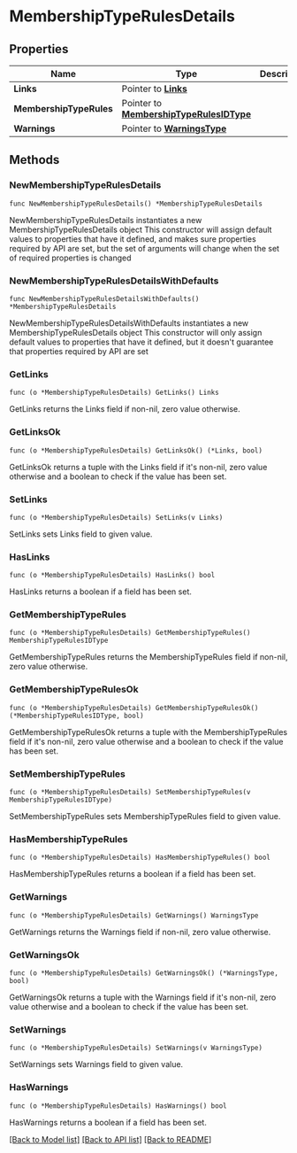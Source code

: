 # MembershipTypeRulesDetails

## Properties

Name | Type | Description | Notes
------------ | ------------- | ------------- | -------------
**Links** | Pointer to [**Links**](Links.md) |  | [optional] 
**MembershipTypeRules** | Pointer to [**MembershipTypeRulesIDType**](MembershipTypeRulesIDType.md) |  | [optional] 
**Warnings** | Pointer to [**WarningsType**](WarningsType.md) |  | [optional] 

## Methods

### NewMembershipTypeRulesDetails

`func NewMembershipTypeRulesDetails() *MembershipTypeRulesDetails`

NewMembershipTypeRulesDetails instantiates a new MembershipTypeRulesDetails object
This constructor will assign default values to properties that have it defined,
and makes sure properties required by API are set, but the set of arguments
will change when the set of required properties is changed

### NewMembershipTypeRulesDetailsWithDefaults

`func NewMembershipTypeRulesDetailsWithDefaults() *MembershipTypeRulesDetails`

NewMembershipTypeRulesDetailsWithDefaults instantiates a new MembershipTypeRulesDetails object
This constructor will only assign default values to properties that have it defined,
but it doesn't guarantee that properties required by API are set

### GetLinks

`func (o *MembershipTypeRulesDetails) GetLinks() Links`

GetLinks returns the Links field if non-nil, zero value otherwise.

### GetLinksOk

`func (o *MembershipTypeRulesDetails) GetLinksOk() (*Links, bool)`

GetLinksOk returns a tuple with the Links field if it's non-nil, zero value otherwise
and a boolean to check if the value has been set.

### SetLinks

`func (o *MembershipTypeRulesDetails) SetLinks(v Links)`

SetLinks sets Links field to given value.

### HasLinks

`func (o *MembershipTypeRulesDetails) HasLinks() bool`

HasLinks returns a boolean if a field has been set.

### GetMembershipTypeRules

`func (o *MembershipTypeRulesDetails) GetMembershipTypeRules() MembershipTypeRulesIDType`

GetMembershipTypeRules returns the MembershipTypeRules field if non-nil, zero value otherwise.

### GetMembershipTypeRulesOk

`func (o *MembershipTypeRulesDetails) GetMembershipTypeRulesOk() (*MembershipTypeRulesIDType, bool)`

GetMembershipTypeRulesOk returns a tuple with the MembershipTypeRules field if it's non-nil, zero value otherwise
and a boolean to check if the value has been set.

### SetMembershipTypeRules

`func (o *MembershipTypeRulesDetails) SetMembershipTypeRules(v MembershipTypeRulesIDType)`

SetMembershipTypeRules sets MembershipTypeRules field to given value.

### HasMembershipTypeRules

`func (o *MembershipTypeRulesDetails) HasMembershipTypeRules() bool`

HasMembershipTypeRules returns a boolean if a field has been set.

### GetWarnings

`func (o *MembershipTypeRulesDetails) GetWarnings() WarningsType`

GetWarnings returns the Warnings field if non-nil, zero value otherwise.

### GetWarningsOk

`func (o *MembershipTypeRulesDetails) GetWarningsOk() (*WarningsType, bool)`

GetWarningsOk returns a tuple with the Warnings field if it's non-nil, zero value otherwise
and a boolean to check if the value has been set.

### SetWarnings

`func (o *MembershipTypeRulesDetails) SetWarnings(v WarningsType)`

SetWarnings sets Warnings field to given value.

### HasWarnings

`func (o *MembershipTypeRulesDetails) HasWarnings() bool`

HasWarnings returns a boolean if a field has been set.


[[Back to Model list]](../README.md#documentation-for-models) [[Back to API list]](../README.md#documentation-for-api-endpoints) [[Back to README]](../README.md)


